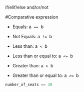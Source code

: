 if/elif/else
and/or/not

#Comparative expression

- Equals: a  `==`  b
    
- Not Equals: a  `!=`  b
    
- Less than: a  `<`  b
    
- Less than or equal to: a  `<=`  b
    
- Greater than: a  `>`  b
    
- Greater than or equal to: a  `>=`  b

```python
number_of_seats == 30
```


